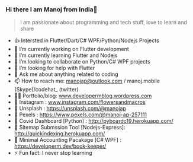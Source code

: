 ### Hi there I am Manoj from India👋

> I am passionate about programming and tech stuff, love to learn and share 
<!--
**manojap/manojap** is a ✨ _special_ ✨ repository because its `README.md` (this file) appears on your GitHub profile.

Here are some ideas to get you started:
-->
   

- 👍 Intersted in Flutter/Dart/C# WPF/Python/Nodejs Projects
- 🔭 I’m currently working on Flutter development
- 🌱 I’m currently learning Flutter and Nodejs
- 👯 I’m looking to collaborate on Python/C# WPF projects
- 🤔 I’m looking for help with Flutter
- 💬 Ask me about anything related to coding
- 📫 How to reach me: manojap@outlook.com / manoj.mobile (Skype)/codehat_ (twitter)
- 🐱‍🚀 Portfolio/blog: www.developermblog.wordpress.com
- 🤳 Instagram : www.instagram.com/flowersandmacros
- 🌹  Unsplash : https://unsplash.com/@manojap
- 🌹  Pexels : https://www.pexels.com/@manoj-ap-257111
- 🌹  Covid Dashboard [Python] : http://pyboardc19.herokuapp.com/
- 🌹  Sitemap Submssion Tool [Nodejs-Express]: http://quickindexing.herokuapp.com/
- 🌹  Minimal Accounting Pacakage [C# WPF] : https://developerm.dev/book-keeper/
- ⚡ Fun fact: I never stop learning

